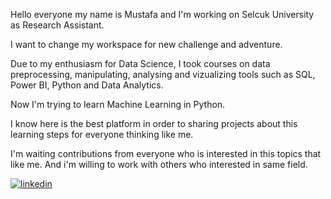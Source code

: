 Hello everyone my name is Mustafa and I'm working on Selcuk University as Research Assistant. 

I want to change my workspace for new challenge and adventure.

Due to my enthusiasm for Data Science, I took courses on data preprocessing, manipulating, analysing and vizualizing tools such as SQL, Power BI, Python and Data Analytics.

Now I'm trying to learn Machine Learning in Python. 

I know here is the best platform in order to sharing projects about this learning steps for everyone thinking like me.

I'm waiting contributions from everyone who is interested in this topics that like me. And i'm willing to work with others who interested in same field.

[![linkedin](https://img.shields.io/badge/Linkedin-000000?style=for-the-badge&logo=Linkedin&logoColor=white)](https://www.linkedin.com/in/mustafa1ay/)
